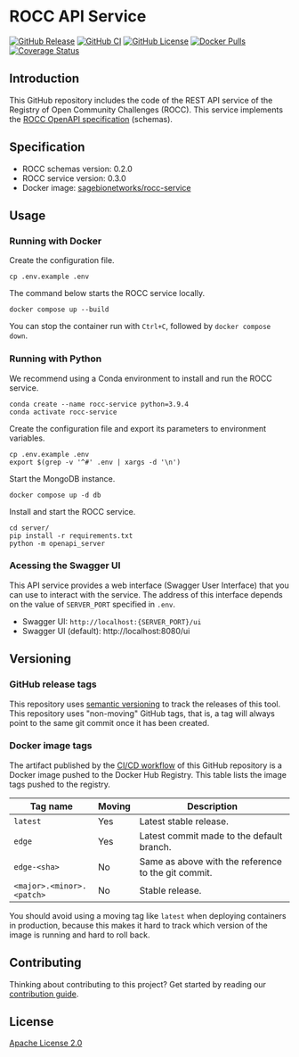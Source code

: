 # ROCC API Service

[![GitHub Release](https://img.shields.io/github/release/Sage-Bionetworks/rocc-service.svg?include_prereleases&color=94398d&labelColor=555555&logoColor=ffffff&style=for-the-badge&logo=github)](https://github.com/Sage-Bionetworks/rocc-service/releases)
[![GitHub CI](https://img.shields.io/github/workflow/status/Sage-Bionetworks/rocc-service/ci.svg?color=94398d&labelColor=555555&logoColor=ffffff&style=for-the-badge&logo=github)](https://github.com/Sage-Bionetworks/rocc-service)
[![GitHub License](https://img.shields.io/github/license/Sage-Bionetworks/rocc-service.svg?color=94398d&labelColor=555555&logoColor=ffffff&style=for-the-badge&logo=github)](https://github.com/Sage-Bionetworks/rocc-service)
[![Docker Pulls](https://img.shields.io/docker/pulls/sagebionetworks/rocc-service.svg?color=94398d&labelColor=555555&logoColor=ffffff&style=for-the-badge&label=pulls&logo=docker)](https://hub.docker.com/repository/docker/sagebionetworks/rocc-service)
[![Coverage Status](https://img.shields.io/coveralls/github/Sage-Bionetworks/rocc-service.svg?color=94398d&labelColor=555555&logoColor=ffffff&style=for-the-badge&label=coverage&logo=Coveralls)](https://coveralls.io/github/Sage-Bionetworks/rocc-service?branch=)

## Introduction

This GitHub repository includes the code of the REST API service of the Registry
of Open Community Challenges (ROCC). This service implements the [ROCC OpenAPI
specification] (schemas).


## Specification

- ROCC schemas version: 0.2.0
- ROCC service version: 0.3.0
- Docker image: [sagebionetworks/rocc-service]


## Usage

### Running with Docker

Create the configuration file.

    cp .env.example .env

The command below starts the ROCC service locally.

    docker compose up --build

You can stop the container run with `Ctrl+C`, followed by `docker compose down`.

### Running with Python

We recommend using a Conda environment to install and run the ROCC service.

    conda create --name rocc-service python=3.9.4
    conda activate rocc-service

Create the configuration file and export its parameters to environment
variables.

    cp .env.example .env
    export $(grep -v '^#' .env | xargs -d '\n')

Start the MongoDB instance.

    docker compose up -d db

Install and start the ROCC service.

    cd server/
    pip install -r requirements.txt
    python -m openapi_server

### Acessing the Swagger UI

This API service provides a web interface (Swagger User Interface) that you can
use to interact with the service. The address of this interface depends on the
value of `SERVER_PORT` specified in `.env`.

- Swagger UI: `http://localhost:{SERVER_PORT}/ui`
- Swagger UI (default): http://localhost:8080/ui


## Versioning

### GitHub release tags

This repository uses [semantic versioning] to track the releases of this tool.
This repository uses "non-moving" GitHub tags, that is, a tag will always point
to the same git commit once it has been created.

### Docker image tags

The artifact published by the [CI/CD workflow] of this GitHub repository is a
Docker image pushed to the Docker Hub Registry. This table lists the image tags
pushed to the registry.

| Tag name                    | Moving | Description
|-----------------------------|--------|------------
| `latest`                    | Yes    | Latest stable release.
| `edge`                      | Yes    | Latest commit made to the default branch.
| `edge-<sha>`                | No     | Same as above with the reference to the git commit.
| `<major>.<minor>.<patch>`   | No     | Stable release.

You should avoid using a moving tag like `latest` when deploying containers in
production, because this makes it hard to track which version of the image is
running and hard to roll back.


## Contributing

Thinking about contributing to this project? Get started by reading our
[contribution guide].


## License

[Apache License 2.0]

<!-- Links -->

[sagebionetworks/rocc-service]: https://hub.docker.com/repository/docker/sagebionetworks/rocc-service
[ROCC OpenAPI specification]: https://github.com/Sage-Bionetworks/rocc-schemas
[semantic versioning]: https://semver.org/
[CI/CD workflow]: .github/workflows/ci.yml
[contribution guide]: .github/CONTRIBUTING.md
[Apache License 2.0]: https://github.com/Sage-Bionetworks/rocc/blob/main/LICENSE
